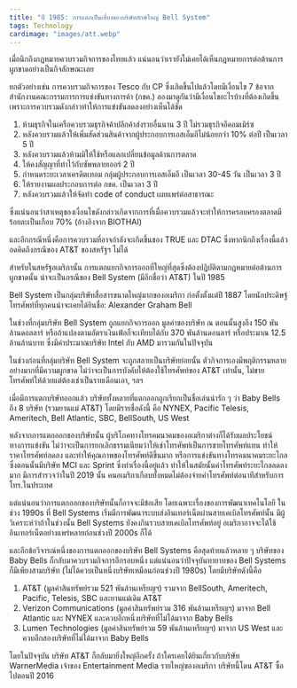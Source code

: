 ```yaml
---
title: "ปี 1985: การแตกเป็นเสี่ยงของบริษัทยักษ์ใหญ่ Bell System"
tags: Technology
cardimage: "images/att.webp"
---
```


เมื่อนึกถึงกฎหมายควบรวมกิจการของไทยแล้ว แน่นอนว่าเรายังไม่เคยได้เห็นกฎหมายการต่อต้านการผูกขาดอย่างเป็นกิจลักษณะเลย 

ยกตัวอย่างเช่น การควบรวมกิจการของ Tesco กับ CP ซึ่งเกิดขึ้นไปแล้วโดยมีเงื่อนไข 7 ข้อจากสำนักงานคณะกรรมการการแข่งขันทางการค้า (กขค.) ลองมาดูกันว่ามีเงื่อนไขอะไรบ้างที่ต้องเกิดขึ้น เพราะการควบรวมดังกล่าวทำให้การแข่งขันลดลงอย่างเห็นได้ชัด

1. ห้ามธุรกิจในเครือควบรวมธุรกิจค้าปลีกค้าส่งรายอื่นนาน 3 ปี ไม่รวมธุรกิจอีคอมเมิร์ซ
2. หลังควบรวมแล้วให้เพิ่มสัดส่วนสินค้าจากผู้ประกอบการเอสเอ็มอีไม่น้อยกว่า 10% ต่อปี เป็นเวลา 5 ปี
3. หลังควบรวมแล้วห้ามมิให้ใช้หรือแลกเปลี่ยนข้อมูลด้านการตลาด
4. ให้คงสัญญาที่ทำไว้กับซัพพลายเออร์ 2 ปี
5. กำหนดระยะเวลาเครดิตเทอม กลุ่มผู้ประกอบการเอสเอ็มอี เป็นเวลา 30-45 วัน เป็นเวลา 3 ปี
6. ให้รายงานผลประกอบการต่อ กขค. เป็นเวลา 3 ปี
7. หลังควบรวมแล้วให้จัดทำ code of conduct เผยแพร่ต่อสาธารณะ

ซึ่งแน่นอนว่าสาเหตุของเงื่อนไขดังกล่าวเกิดจากการที่เมื่อควบรวมแล้วจะทำให้การครอบครองตลาดมีร้อยละเป็นเกือบ 70% (อ้างอิงจาก BIOTHAI) 

และอีกกรณีหนึ่งคือการควบรวมที่อาจกำลังจะเกิดขึ้นของ TRUE และ DTAC ซึ่งหากนึกถึงเรื่องนี้แล้ว อดคิดถึงกรณีของ AT&T ของสหรัฐฯ ไม่ได้

สำหรับในสหรัฐอเมริกานั้น การแตกแยกกิจการออกที่ใหญ่ที่สุดซึ่งต้องปฏิบัติตามกฎหมายต่อต้านการผูกขาดนั้น น่าจะเป็นกรณีของ Bell System (มีอีกชื่อว่า AT&T) ในปี 1985

Bell System เป็นกลุ่มบริษัทสื่อสารขนาดใหญ่มากของอเมริกา ก่อตั้งตั้งแต่ปี 1887 โดยนักประดิษฐ์โทรศัพท์ที่ทุกคนน่าจะเคยได้ยินชื่อ: Alexander Graham Bell 

ในช่วงที่กลุ่มบริษัท Bell System ถูกแยกกิจการออก มูลค่าของบริษัท ณ ตอนนั้นสูงถึง 150 พันล้านดอลลาร์ หรือถ้าแปลงตามอัตราเงินเฟ้อก็จะเทียบได้กับ 370 พันล้านดอนลาร์ หรือประมาณ 12.5 ล้านล้านบาท ซึ่งมีค่าประมาณบริษัท Intel กับ AMD มารวมกันในปัจจุบัน

ในช่วงก่อนที่กลุ่มบริษัท Bell System จะถูกสลายเป็นบริษัทย่อยนั้น ตัวกิจการเองมีพฤติกรรมหลายอย่างมากที่มีความผูกขาด ไม่ว่าจะเป็นการบังคับให้ต้องใช้โทรศัพท์ของ AT&T เท่านั้น, ไม่ขายโทรศัพท์ให้ด้วยแต่ต้องเช่าเป็นรายเดือนเอา, ฯลฯ 

เมื่อมีการแตกบริษัทออกแล้ว บริษัททั้งหลายที่แตกออกถูกเรียกเป็นชื่อเล่นน่ารัก ๆ ว่า Baby Bells ถึง 8 บริษัท (รวมยานแม่ AT&T) โดยมีรายชื่อดังนี้ คือ NYNEX, Pacific Telesis, Ameritech, Bell Atlantic, SBC, BellSouth, US West

หลังจากการแตกออกของบริษัทนั้น ผู้บริโภคทางโทรคมนาคมของอเมริกาต่างก็ได้รับผลประโยชน์ทางการแข่งขัน ไม่ว่าจะเป็นการยกเลิกธรรมเนียมว่าให้เช่าโทรศัพท์เป็นการขายโทรศัพท์แทน ทำให้ราคาโทรศัพท์ลดลง และทำให้คุณภาพของโทรศัพท์ดีขึ้นมาก หรือการแข่งขันทางโทรคมนาคมระยะไกล ซึ่งตอนนั้นมีบริษัท MCI และ Sprint ซึ่งทำเรื่องนี้อยู่แล้ว ทำให้ในสมัยนั้นค่าโทรศัพท์ระยะไกลลดลงมาก มีการสำรวจว่าในปี 2019 นั้น คนอเมริกาเกือบทั้งหมดไม่ต้องจ่ายค่าโทรศัพท์ต่อนาทีสำหรับการโทร.ในประเทศ 

แต่แน่นอนว่าการแตกออกของบริษัทนั้นก็อาจจะมีข้อเสีย โดยเฉพาะเรื่องของการพัฒนาเทคโนโลยี ในช่วง 1990s ที่ Bell Systems เริ่มมีการพัฒนาระบบส่งอินเทอร์เน็ตผ่านสายเคเบิลโทรศัพท์นั้น มีผู้วิเคราะห์ว่าถ้าในช่วงนั้น Bell Systems ยังคงกินรวบสายเคเบิลโทรศัพท์อยู่ อเมริกาอาจจะได้ใช้อินเทอร์เน็ตอย่างแพร่หลายก่อนช่วงปี 2000s ก็ได้

และอีกข้อวิจารณ์หนึ่งของการแตกออกของบริษัท Bell Systems คือสุดท้ายแล้วหลาย ๆ บริษัทของ Baby Bells ก็กลับมาควบรวมกิจการอีกรอบหนึ่ง แต่แน่นอนว่าปัจจุบันทายาทของ Bell Systems ก็มีเพียงสามบริษัท (ไม่ได้ควบเป็นหนึ่งบริษัทเหมือนก่อนช่วงปี 1980s) โดยมีบริษัทดังนี้คือ

1. AT&T (มูลค่าสินทรัพย์รวม 521 พันล้านเหรียญฯ) รวมจาก BellSouth, Ameritech, Pacific, Telesis, SBC และยานแม่เดิม AT&T
2. Verizon Communications (มูลค่าสินทรัพย์รวม 316 พันล้านเหรียญฯ) มาจาก Bell Atlantic และ NYNEX และควบอีกหนึ่งบริษัทที่ไม่ได้มาจาก Baby Bells
3. Lumen Technologies (มูลค่าสินทรัพย์รวม 59 พันล้านเหรียญฯ) มาจาก US West และควบอีกสองบริษัทที่ไม่ได้มาจาก Baby Bells

โดยในปัจจุบัน บริษัท AT&T ก็กลับมายิ่งใหญ่อีกครั้ง ถ้าใครเคยได้ยินเกี่ยวกับบริษัท WarnerMedia เจ้าของ Entertainment Media รายใหญ่ของอเมริกา บริษัทนี้โดน AT&T ซื้อไปตอนปี 2016


